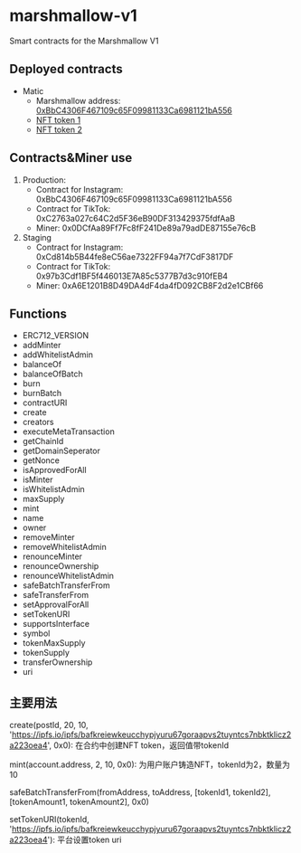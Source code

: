 # marshmallow-v1

Smart contracts for the Marshmallow V1

## Deployed contracts

- Matic
  - Marshmallow address: [0xBbC4306F467109c65F09981133Ca6981121bA556](https://explorer-mainnet.maticvigil.com/address/0xBbC4306F467109c65F09981133Ca6981121bA556)
  - [NFT token 1](https://opensea.io/assets/matic/0xBbC4306F467109c65F09981133Ca6981121bA556/1)
  - [NFT token 2](https://opensea.io/assets/matic/0xBbC4306F467109c65F09981133Ca6981121bA556/2)

## Contracts&Miner use

1. Production:
    - Contract for Instagram: 0xBbC4306F467109c65F09981133Ca6981121bA556
    - Contract for TikTok: 0xC2763a027c64C2d5F36eB90DF313429375fdfAaB
    - Miner: 0x0DCfAa89Ff7Fc8fF241De89a79adDE87155e76cB
2. Staging
    - Contract for Instagram: 0xCd814b5B44fe8eC56ae7322FF94a7f7CdF3817DF
    - Contract for TikTok: 0x97b3Cdf1BF5f446013E7A85c5377B7d3c910fEB4
    - Miner: 0xA6E1201B8D49DA4dF4da4fD092CB8F2d2e1CBf66


## Functions

- ERC712_VERSION
- addMinter
- addWhitelistAdmin
- balanceOf
- balanceOfBatch
- burn
- burnBatch
- contractURI
- create
- creators
- executeMetaTransaction
- getChainId
- getDomainSeperator
- getNonce
- isApprovedForAll
- isMinter
- isWhitelistAdmin
- maxSupply
- mint
- name
- owner
- removeMinter
- removeWhitelistAdmin
- renounceMinter
- renounceOwnership
- renounceWhitelistAdmin
- safeBatchTransferFrom
- safeTransferFrom
- setApprovalForAll
- setTokenURI
- supportsInterface
- symbol
- tokenMaxSupply
- tokenSupply
- transferOwnership
- uri

## 主要用法

create(postId, 20, 10, 'https://ipfs.io/ipfs/bafkreiewkeucchypjyuru67goraapvs2tuyntcs7nbktklicz2a223oea4', 0x0): 在合约中创建NFT token，返回值带tokenId

mint(account.address, 2, 10, 0x0): 为用户账户铸造NFT，tokenId为2，数量为10

safeBatchTransferFrom(fromAddress, toAddress, [tokenId1, tokenId2], [tokenAmount1, tokenAmount2], 0x0)

setTokenURI(tokenId, 'https://ipfs.io/ipfs/bafkreiewkeucchypjyuru67goraapvs2tuyntcs7nbktklicz2a223oea4'): 平台设置token uri
